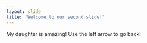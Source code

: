 ```yaml
---
layout: slide
title: "Welcome to our second slide!"
---
```

My daughter is amazing!
Use the left arrow to go back!
